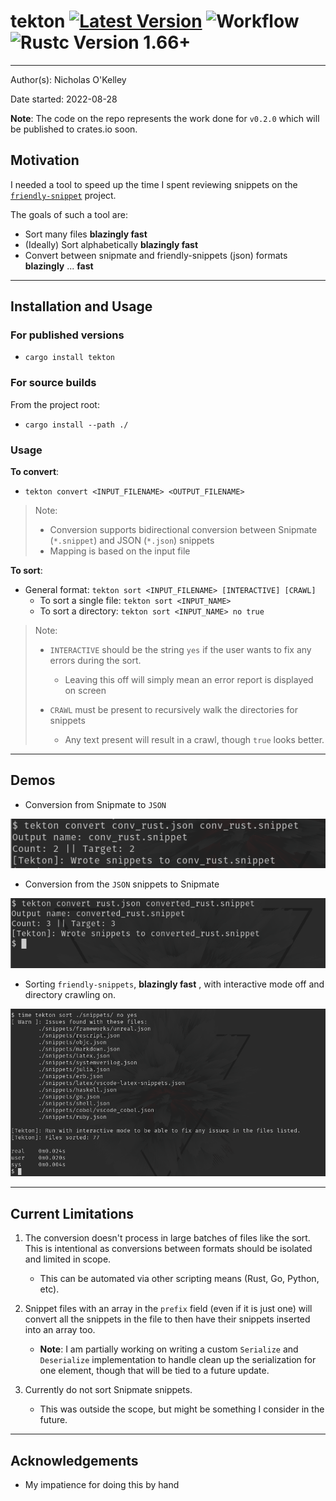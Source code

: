 # tekton [![Latest Version]][crates.io] ![Workflow] ![Rustc Version 1.66+]

---

[workflow]: https://github.com/OkelleyDevelopment/tekton/actions/workflows/ci.yml/badge.svg
[latest version]: https://img.shields.io/crates/v/tekton.svg
[crates.io]: https://crates.io/crates/tekton
[rustc version 1.66+]: https://img.shields.io/badge/rustc-1.66+-blue.svg

Author(s): Nicholas O'Kelley

Date started: 2022-08-28

**Note**: The code on the repo represents the work done for `v0.2.0` which will be published to crates.io soon.

## Motivation

I needed a tool to speed up the time I spent reviewing snippets on the [`friendly-snippet`](https://github.com/rafamadriz/friendly-snippets) project.

The goals of such a tool are:

- Sort many files **blazingly fast**
- (Ideally) Sort alphabetically **blazingly fast**
- Convert between snipmate and friendly-snippets (json) formats **blazingly** ... **fast**

---

## Installation and Usage

### For published versions

- `cargo install tekton`

### For source builds

From the project root:

- `cargo install --path ./`

### Usage

**To convert**:

- `tekton convert <INPUT_FILENAME> <OUTPUT_FILENAME>`

> Note:
>
> - Conversion supports bidirectional conversion between Snipmate (`*.snippet`) and JSON (`*.json`) snippets
> - Mapping is based on the input file

**To sort**:

- General format: `tekton sort <INPUT_FILENAME> [INTERACTIVE] [CRAWL]`
  - To sort a single file: `tekton sort <INPUT_NAME>`
  - To sort a directory: `tekton sort <INPUT_NAME> no true`

> Note:
>
> - `INTERACTIVE` should be the string `yes` if the user wants to fix any errors during the sort.
>
>   - Leaving this off will simply mean an error report is displayed on screen
>
> - `CRAWL` must be present to recursively walk the directories for snippets
>   - Any text present will result in a crawl, though `true` looks better.

---

## Demos

- Conversion from Snipmate to `JSON`

![json-bay-bee](./images/snipmate_to_json.png)

- Conversion from the `JSON` snippets to Snipmate

![Conversion](./images/converting_json_to_snipmate.png)

- Sorting `friendly-snippets`, **blazingly fast** , with interactive mode off and directory crawling on.

![Sorting](./images/sorting_json.png)

---

## Current Limitations

1. The conversion doesn't process in large batches of files like the sort. This is intentional as conversions between formats should be isolated and limited in scope.
   - This can be automated via other scripting means (Rust, Go, Python, etc).
2. Snippet files with an array in the `prefix` field (even if it is just one) will convert all the snippets in the file to then have their snippets inserted into an array too.

   - **Note**: I am partially working on writing a custom `Serialize` and `Deserialize` implementation to handle clean up the serialization for one element, though that will be tied to a future update.

3. Currently do not sort Snipmate snippets.
   - This was outside the scope, but might be something I consider in the future.

---

## Acknowledgements

- My impatience for doing this by hand
